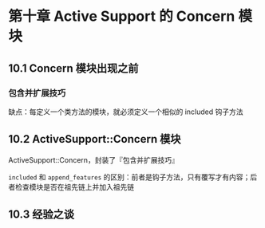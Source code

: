 # 第十章 Active Support 的 Concern 模块



## 10.1 Concern 模块出现之前

### 包含并扩展技巧

缺点：每定义一个类方法的模块，就必须定义一个相似的 included 钩子方法



## 10.2 ActiveSupport::Concern 模块

ActiveSupport::Concern，封装了『包含并扩展技巧』

`included` 和 `append_features` 的区别：前者是钩子方法，只有覆写才有内容；后者检查模块是否在祖先链上并加入祖先链



## 10.3 经验之谈

